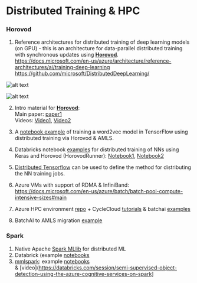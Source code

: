 # Distributed Training & HPC 
### Horovod 
1) Reference architectures for distributed training of deep learning models (on GPU) - this is an architecture for data-parallel distributed training with synchronous updates using [**Horovod**](https://github.com/horovod/horovod).<br> 
https://docs.microsoft.com/en-us/azure/architecture/reference-architectures/ai/training-deep-learning  
https://github.com/microsoft/DistributedDeepLearning/

![alt text](https://docs.microsoft.com/en-us/azure/architecture/reference-architectures/ai/_images/distributed_dl_flow.png)

![alt text](https://docs.microsoft.com/en-us/azure/architecture/reference-architectures/ai/_images/distributed_dl_architecture.png)

2) Intro material for [**Horovod**](https://github.com/horovod/horovod):<br>
Main paper: [paper1](https://arxiv.org/pdf/1802.05799.pdf)<br>
Videos: [Video1](https://www.youtube.com/watch?v=SphfeTl70MI), [Video2](https://www.youtube.com/watch?v=4y0TDK3KoCA)<br>

3) A [notebook example](https://notebooks.azure.com/azureml/projects/azureml-getting-started/html/how-to-use-azureml/training-with-deep-learning/distributed-tensorflow-with-horovod/distributed-tensorflow-with-horovod.ipynb) of training a word2vec model in TensorFlow using distributed training via Horovod & AMLS.<br>

5) Databricks notebook [examples](https://databricks.com/tensorflow/getting-started-with-tensorflow-on-databricks#resources) for distributed training of NNs using Keras and Horovod (HorovodRunner): [Notebook1](https://docs.databricks.com/applications/deep-learning/distributed-training/mnist-tensorflow-keras.html), [Notebook2](https://pages.databricks.com/rs/094-YMS-629/images/keras-hvdrunner-mlflow-mnist-sample.html?_ga=2.69518672.1122370517.1566311733-1893883089.1566311733) <br>

6) [Distributed Tensorflow](https://www.tensorflow.org/guide/distribute_strategy) can be used to define the method for distributing the NN training jobs. <br>

7) Azure VMs with support of RDMA & InfiniBand:<br>
https://docs.microsoft.com/en-us/azure/batch/batch-pool-compute-intensive-sizes#main

8) Azure HPC environment [repo](https://github.com/Azure/azurehpc) + CycleCloud [tutorials](https://github.com/CycleCloud/cyclecloud_tutorials) & batchai [examples](https://github.com/tojozefi/azurebatch/blob/master/customcode/README2.md) 

9) BatchAI to AMLS migration [example](https://docs.microsoft.com/en-us/previous-versions/azure/batch-ai/how-to-migrate)

### Spark 
1) Native Apache [Spark MLlib](https://spark.apache.org/mllib/) for distributed ML<br>
2) Databrick (example [notebooks](https://databricks.com/resources/type/example-notebook)<br>
3) [mmlspark](https://mmlspark.blob.core.windows.net/website/index.html): example [notebooks](https://github.com/Azure/mmlspark/tree/master/notebooks/samples)<br> & [video](https://databricks.com/session/semi-supervised-object-detection-using-the-azure-cognitive-services-on-spark]

